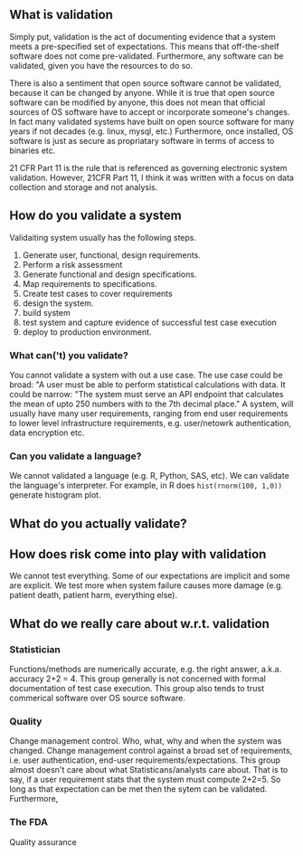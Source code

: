 ## What is validation
Simply put, validation is the act of documenting evidence that a system meets a pre-specified set of expectations. This means that off-the-shelf software does not come pre-validated. Furthermore, any software can be validated, given you have the resources to do so. 

There is also a sentiment that open source software cannot be validated, because it can be changed by anyone. While it is true that open source software can be modified by anyone, this does not mean that official sources of OS software have to accept or incorporate someone's changes. In fact many validated systems have built on open source software for many years if not decades (e.g. linux, mysql, etc.) Furthermore, once installed, OS software is just as secure as propriatary software in terms of access to binaries etc.

21 CFR Part 11 is the rule that is referenced as governing electronic system validation. However, 21CFR Part 11, I think it was written with a focus on data collection and storage and not analysis. 

## How do you validate a system

Validaiting system usually has the following steps. 
1) Generate user, functional, design requirements.
2) Perform a risk assessment
2) Generate functional and design specifications.
3) Map requirements to specifications.
4) Create test cases to cover requirements
3) design the system.
4) build system
5) test system and capture evidence of successful test case execution
6) deploy to production environment.

### What can('t) you validate?
You cannot validate a system with out a use case. The use case could be broad: "A user must be able to perform statistical calculations with data. It could be narrow: "The system must serve an API endpoint that calculates the mean of upto 250 numbers with to the 7th decimal place." A system, will usually have many user requirements, ranging from end user requirements to lower level infrastructure requirements, e.g. user/netowrk authentication, data encryption etc.

### Can you validate a language?
We cannot validated a language (e.g. R, Python, SAS, etc). We can validate the language's interpreter. For example, in R does `hist(rnorm(100, 1,0))` generate histogram plot. 


## What do you actually validate?


## How does risk come into play with validation
  We cannot test everything. Some of our expectations are implicit and some are explicit.
  We test more when system failure causes more damage (e.g. patient death, patient harm, everything else).

## What do we really care about w.r.t. validation

### Statistician
  Functions/methods are numerically accurate, e.g. the right answer, a.k.a. accuracy 2+2 = 4. This group generally is not concerned with formal documentation of test case execution. This group also tends to trust commerical software over OS source software. 

### Quality
  Change management control. Who, what, why and when the system was changed. Change management control against a broad set of requirements, i.e. user authentication, end-user requirements/expectations. This group almost doesn't care about what Statisticans/analysts care about. That is to say, if a user requirement stats that the system must compute 2+2=5. So long as that expectation can be met then the sytem can be validated. Furthermore, 

### The FDA
  Quality assurance

